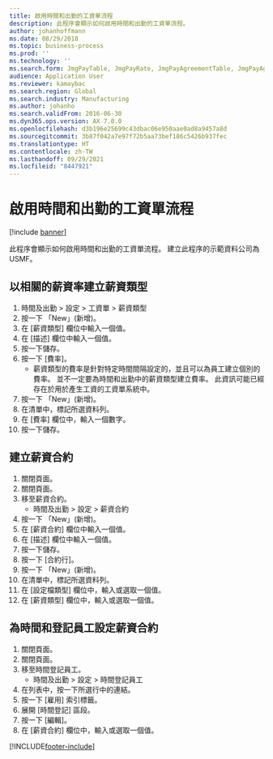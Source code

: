 ```yaml
---
title: 啟用時間和出勤的工資單流程
description: 此程序會顯示如何啟用時間和出勤的工資單流程。
author: johanhoffmann
ms.date: 08/29/2018
ms.topic: business-process
ms.prod: ''
ms.technology: ''
ms.search.form: JmgPayTable, JmgPayRate, JmgPayAgreementTable, JmgPayAgreementLine, HcmWorker
audience: Application User
ms.reviewer: kamaybac
ms.search.region: Global
ms.search.industry: Manufacturing
ms.author: johanho
ms.search.validFrom: 2016-06-30
ms.dyn365.ops.version: AX 7.0.0
ms.openlocfilehash: d3b196e25699c43dbac06e950aae0ad8a9457a8d
ms.sourcegitcommit: 3b87f042a7e97f72b5aa73bef186c5426b937fec
ms.translationtype: HT
ms.contentlocale: zh-TW
ms.lasthandoff: 09/29/2021
ms.locfileid: "8447921"
---
```

# <a name="enable-the-payroll-process-for-time-and-attendance"></a>啟用時間和出勤的工資單流程

[!include [banner](../../includes/banner.md)]

此程序會顯示如何啟用時間和出勤的工資單流程。 建立此程序的示範資料公司為 USMF。


## <a name="create-a-pay-type-with-a-related-pay-rate"></a>以相關的薪資率建立薪資類型
1. 時間及出勤 > 設定 > 工資單 > 薪資類型
2. 按一下 「New」(新增)。
3. 在 [薪資類型] 欄位中輸入一個值。
4. 在 [描述] 欄位中輸入一個值。
5. 按一下儲存。
6. 按一下 [費率]。
    * 薪資類型的費率是針對特定時間間隔設定的，並且可以為員工建立個別的費率。 並不一定要為時間和出勤中的薪資類型建立費率。 此資訊可能已經存在於用於產生工資的工資單系統中。  
7. 按一下 「New」(新增)。
8. 在清單中，標記所選資料列。
9. 在 [費率] 欄位中，輸入一個數字。
10. 按一下儲存。

## <a name="create-a-pay-agreement"></a>建立薪資合約
1. 關閉頁面。
2. 關閉頁面。
3. 移至薪資合約。
    * 時間及出勤 > 設定 > 薪資合約  
4. 按一下 「New」(新增)。
5. 在 [薪資合約] 欄位中輸入一個值。
6. 在 [描述] 欄位中輸入一個值。
7. 按一下儲存。
8. 按一下 [合約行]。
9. 按一下 「New」(新增)。
10. 在清單中，標記所選資料列。
11. 在 [設定檔類型] 欄位中，輸入或選取一個值。
12. 在 [薪資類型] 欄位中，輸入或選取一個值。

## <a name="set-up-pay-agreement-for-time-and-registration-worker"></a>為時間和登記員工設定薪資合約
1. 關閉頁面。
2. 關閉頁面。
3. 移至時間登記員工。
    * 時間及出勤 > 設定 > 時間登記員工  
4. 在列表中，按一下所選行中的連結。
5. 按一下 [雇用] 索引標籤。
6. 展開 [時間登記] 區段。
7. 按一下 [編輯]。
8. 在 [薪資合約] 欄位中，輸入或選取一個值。



[!INCLUDE[footer-include](../../../includes/footer-banner.md)]